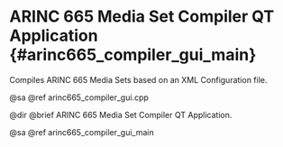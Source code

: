 # ARINC 665 Media Set Compiler QT Application {#arinc665_compiler_gui_main}

Compiles ARINC 665 Media Sets based on an XML Configuration file.

@sa @ref arinc665_compiler_gui.cpp

@dir
@brief ARINC 665 Media Set Compiler QT Application.

@sa @ref arinc665_compiler_gui_main
